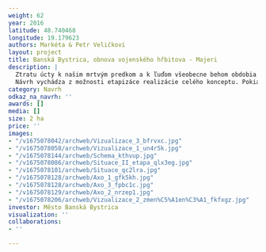 ```yaml
---
weight: 62
year: 2016
latitude: 48.740468
longitude: 19.179623
authors: Markéta & Petr Veličkovi
layout: project
title: Banská Bystrica, obnova vojenského hřbitova - Majeri
description: |
  Ztratu úcty k našim mrtvým predkom a k ľuďom všeobecne behom obdobia fašismu i socialismu nemožno podporovať formálnym okrášľovaním dnešnej podoby pôvodného miesta, zvlášt keď sa jedná o vojenský cintorín, kde stále odpočívajú naši zosnulí.
  Návrh vychádza z možnosti etapizáce realizácie celého konceptu. Pokiaľ budú naplnené obe etapy, je možné konštatovať, že sme prispeli k rehabilitácii tohto priestoru nielen po fyzickej, ale predovšetkým po jeho duchovnej stránke.
category: Navrh
odkaz_na_navrh: ''
awards: []
media: []
size: 2 ha
price: ''
images:
- "/v1675078042/archweb/Vizualizace_3_bfrvxc.jpg"
- "/v1675078058/archweb/Vizualizace_1_un4r5k.jpg"
- "/v1675078144/archweb/Schema_kthvup.jpg"
- "/v1675078086/archweb/Situace_II_etapa_qlx3eg.jpg"
- "/v1675078101/archweb/Situace_qc2lra.jpg"
- "/v1675078128/archweb/Axo_1_gfk5kh.jpg"
- "/v1675078128/archweb/Axo_3_fpbc1c.jpg"
- "/v1675078129/archweb/Axo_2_nrzep1.jpg"
- "/v1675078206/archweb/Vizualizace_2_zmen%C5%A1en%C3%A1_fkfxgz.jpg"
investor: Město Banská Bystrica
visualization: ''
collaborations:
- ''

---
```

